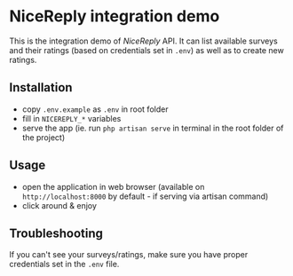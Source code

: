 # NiceReply integration demo

This is the integration demo of _NiceReply_ API. It can list available surveys and their ratings (based on credentials set in `.env`) as well as to create new ratings. 

## Installation

- copy `.env.example` as `.env` in root folder
- fill in `NICEREPLY_*` variables
- serve the app (ie. run `php artisan serve` in terminal in the root folder of the project)


## Usage

- open the application in web browser (available on `http://localhost:8000` by default - if serving via artisan command)
- click around & enjoy

## Troubleshooting

If you can't see your surveys/ratings, make sure you have proper credentials set in the `.env` file.
